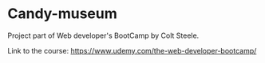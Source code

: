 # Candy-museum

Project part of Web developer's BootCamp by Colt Steele.

Link to the course: https://www.udemy.com/the-web-developer-bootcamp/ 
